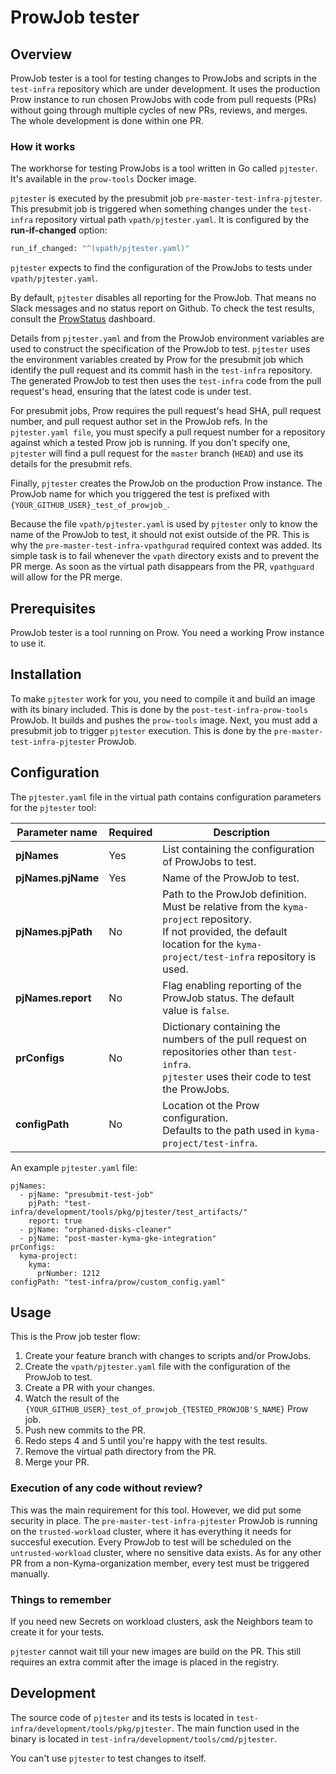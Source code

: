 # ProwJob tester

## Overview

ProwJob tester is a tool for testing changes to ProwJobs and scripts in the `test-infra` repository which are under development. It uses the production Prow instance to run chosen ProwJobs with code from pull requests (PRs) without going through multiple cycles of new PRs, reviews, and merges. The whole development is done within one PR.

### How it works

The workhorse for testing ProwJobs is a tool written in Go called `pjtester`. It's available in the `prow-tools` Docker image.

`pjtester` is executed by the presubmit job `pre-master-test-infra-pjtester`. This presubmit job is triggered when something changes under the `test-infra` repository virtual path `vpath/pjtester.yaml`. 
It is configured by the **run-if-changed** option:
```bash
run_if_changed: "^(vpath/pjtester.yaml)"
```

`pjtester` expects to find the configuration of the ProwJobs to tests under `vpath/pjtester.yaml`.

By default, `pjtester` disables all reporting for the ProwJob. That means no Slack messages and no status report on Github. To check the test results, consult the [ProwStatus](https://status.build.kyma-project.io/) dashboard.

Details from `pjtester.yaml` and from the ProwJob environment variables are used to construct the specification of the ProwJob to test. `pjtester` uses the environment variables created by Prow for the presubmit job which identify the pull request and its commit hash in the `test-infra` repository. The generated ProwJob to test then uses the `test-infra` code from the pull request's head, ensuring that the latest code is under test.

For presubmit jobs, Prow requires the pull request's head SHA, pull request number, and pull request author set in the ProwJob refs. In the `pjtester.yaml file`, you must specify a pull request number for a repository against which a tested Prow job is running. If you don't specify one, `pjtester` will find a pull request for the `master` branch (`HEAD`) and use its details for the presubmit refs.

Finally, `pjtester` creates the ProwJob on the production Prow instance. The ProwJob name for which you triggered the test is prefixed with `{YOUR_GITHUB_USER}_test_of_prowjob_`.

Because the file `vpath/pjtester.yaml` is used by `pjtester` only to know the name of the ProwJob to test, it should not exist outside of the PR. This is why the `pre-master-test-infra-vpathgurad` required context was added. Its simple task is to fail whenever the `vpath` directory exists and to prevent the PR merge. As soon as the virtual path disappears from the PR, `vpathguard` will allow for the PR merge.

## Prerequisites

ProwJob tester is a tool running on Prow. You need a working Prow instance to use it.

## Installation

To make `pjtester` work for you, you need to compile it and build an image with its binary included. This is done by the `post-test-infra-prow-tools` ProwJob. It builds and pushes the `prow-tools` image. 
Next, you must add a presubmit job to trigger `pjtester` execution. This is done by the `pre-master-test-infra-pjtester` ProwJob.

## Configuration

The `pjtester.yaml` file in the virtual path contains configuration parameters for the `pjtester` tool:

| Parameter name | Required | Description |
|----------------|----------|-------------|
| **pjNames** | Yes | List containing the configuration of ProwJobs to test. | Yes |
| **pjNames.pjName** | Yes | Name of the ProwJob to test. | Yes |
| **pjNames.pjPath** | No | Path to the ProwJob definition. <br> Must be relative from the `kyma-project` repository. <br> If not provided, the default location for the `kyma-project/test-infra` repository is used. | No |
| **pjNames.report** | No | Flag enabling reporting of the ProwJob status. The default value is `false`. | No |
| **prConfigs** | No | Dictionary containing the numbers of the pull request on repositories other than `test-infra`. <br> `pjtester` uses their code to test the ProwJobs. | No |
| **configPath** | No | Location ot the Prow configuration. <br> Defaults to the path used in `kyma-project/test-infra`. | No |

An example `pjtester.yaml` file:

```
pjNames:
  - pjName: "presubmit-test-job"
    pjPath: "test-infra/development/tools/pkg/pjtester/test_artifacts/"
    report: true
  - pjName: "orphaned-disks-cleaner"
  - pjName: "post-master-kyma-gke-integration"
prConfigs:
  kyma-project:
    kyma:
      prNumber: 1212
configPath: "test-infra/prow/custom_config.yaml"
```


## Usage

This is the Prow job tester flow:

1. Create your feature branch with changes to scripts and/or ProwJobs.
2. Create the `vpath/pjtester.yaml` file with the configuration of the ProwJob to test.
3. Create a PR with your changes.
4. Watch the result of the `{YOUR_GITHUB_USER}_test_of_prowjob_{TESTED_PROWJOB'S_NAME}` Prow job.
5. Push new commits to the PR.
6. Redo steps 4 and 5 until you're happy with the test results.
7. Remove the virtual path directory from the PR.
8. Merge your PR.

### Execution of any code without review?

This was the main requirement for this tool. However, we did put some security in place. The `pre-master-test-infra-pjtester` ProwJob is running on the `trusted-workload` cluster, where it has everything it needs for succesful execution. Every ProwJob to test will be scheduled on the `untrusted-workload` cluster, where no sensitive data exists. As for any other PR from a non-Kyma-organization member, every test must be triggered manually.

### Things to remember

If you need new Secrets on workload clusters, ask the Neighbors team to create it for your tests.

`pjtester` cannot wait till your new images are build on the PR. This still requires an extra commit after the image is placed in the registry.

## Development

The source code of `pjtester` and its tests is located in `test-infra/development/tools/pkg/pjtester`.
The main function used in the binary is located in `test-infra/development/tools/cmd/pjtester`.

You can't use `pjtester` to test changes to itself.
